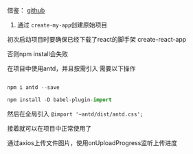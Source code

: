 ## 

借鉴： [ github ](https://github.com/bailicangdu/react-pxq/blob/master/README.md)

1. 通过 ` create-my-app `创建原始项目


初次启动项目时要确保已经下载了react的脚手架 create-react-app

否则npm install会失败

在项目中使用antd，并且按需引入
需要以下操作

```javascript

npm i antd --save

npm install -D babel-plugin-import

```
然后在全局引入 `@import '~antd/dist/antd.css';`

接着就可以在项目中正常使用了

通过axios上传文件图片，使用onUploadProgress监听上传进度
